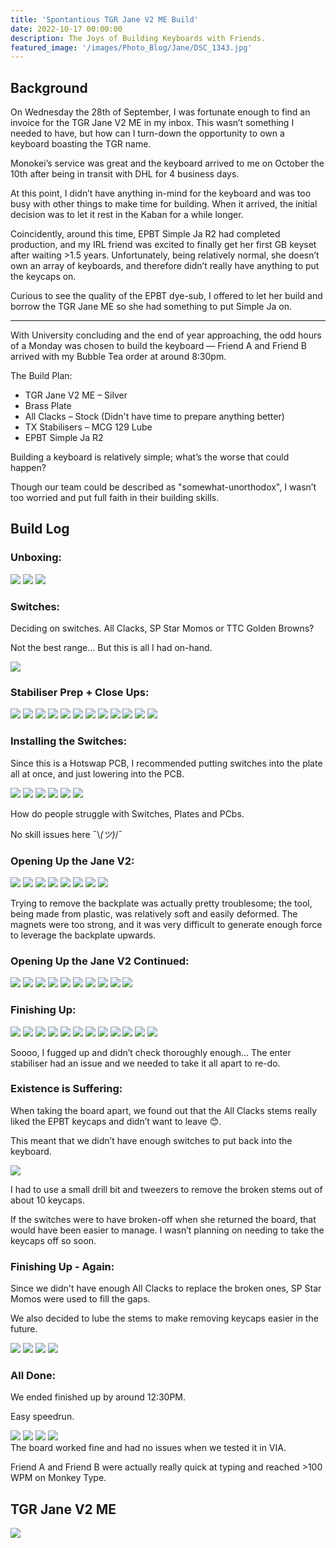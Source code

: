 ```yaml
---
title: 'Spontantious TGR Jane V2 ME Build'
date: 2022-10-17 00:00:00
description: The Joys of Building Keyboards with Friends.
featured_image: '/images/Photo_Blog/Jane/DSC_1343.jpg'
---
```



## Background

On Wednesday the 28th of September, I was fortunate enough to find an invoice for the TGR Jane V2 ME in my inbox. This wasn’t something I needed to have, but how can I turn-down the opportunity to own a keyboard boasting the TGR name.

Monokei’s service was great and the keyboard arrived to me on October the 10th after being in transit with DHL for 4 business days.

At this point, I didn’t have anything in-mind for the keyboard and was too busy with other things to make time for building. When it arrived, the initial decision was to let it rest in the Kaban for a while longer.

Coincidently, around this time, EPBT Simple Ja R2 had completed production, and my IRL friend was excited to finally get her first GB keyset after waiting >1.5 years. Unfortunately, being relatively normal, she doesn’t own an array of keyboards, and therefore didn’t really have anything to put the keycaps on. 

Curious to see the quality of the EPBT dye-sub, I offered to let her build and borrow the TGR Jane ME so she had something to put Simple Ja on. 

---

With University concluding and the end of year approaching, the odd hours of a Monday was chosen to build the keyboard — Friend A and Friend B arrived with my Bubble Tea order at around 8:30pm. 

The Build Plan:
* TGR Jane V2 ME – Silver
* Brass Plate
* All Clacks – Stock (Didn't have time to prepare anything better)
* TX Stabilisers – MCG 129 Lube
* EPBT Simple Ja R2

Building a keyboard is relatively simple; what’s the worse that could happen? 

Though our team could be described as "somewhat-unorthodox", I wasn’t too worried and put full faith in their building skills.


## Build Log


### Unboxing:
<div class="gallery2" data-columns="1">
<img src="/images/Photo_Blog/Jane/DSC_1308.jpg">
<img src="/images/Photo_Blog/Jane/DSC_1309.jpg">
<img src="/images/Photo_Blog/Jane/DSC_1310.jpg">
</div>

### Switches:
Deciding on switches. All Clacks, SP Star Momos or TTC Golden Browns?

Not the best range... But this is all I had on-hand. 
<div class="gallery" data-columns="1">
<img src="/images/Photo_Blog/Jane/DSC_1311.jpg">
</div>

### Stabiliser Prep + Close Ups:
<div class="gallery" data-columns="2">
<img src="/images/Photo_Blog/Jane/DSC_1312.jpg">
<img src="/images/Photo_Blog/Jane/DSC_1313.jpg">
<img src="/images/Photo_Blog/Jane/DSC_1314.jpg">
<img src="/images/Photo_Blog/Jane/DSC_1315.jpg">
<img src="/images/Photo_Blog/Jane/DSC_1316.jpg">
<img src="/images/Photo_Blog/Jane/DSC_1317.jpg">
<img src="/images/Photo_Blog/Jane/DSC_1318.jpg">
<img src="/images/Photo_Blog/Jane/DSC_1319.jpg">
<img src="/images/Photo_Blog/Jane/DSC_1320.jpg">
<img src="/images/Photo_Blog/Jane/DSC_1321.jpg">
<img src="/images/Photo_Blog/Jane/DSC_1322.jpg">
<img src="/images/Photo_Blog/Jane/DSC_1323.jpg">
</div>

### Installing the Switches:

Since this is a Hotswap PCB, I recommended putting switches into the plate all at once, and just lowering into the PCB. 


<div class="gallery" data-columns="2">
<img src="/images/Photo_Blog/Jane/DSC_1324.jpg">
<img src="/images/Photo_Blog/Jane/DSC_1325.jpg">
<img src="/images/Photo_Blog/Jane/DSC_1326.jpg">
<img src="/images/Photo_Blog/Jane/DSC_1327.jpg">
<img src="/images/Photo_Blog/Jane/DSC_1328.jpg">
<img src="/images/Photo_Blog/Jane/DSC_1329.jpg">
</div>

How do people struggle with Switches, Plates and PCbs. 

No skill issues here ¯\\_(ツ)_/¯

### Opening Up the Jane V2:
<div class="gallery" data-columns="2">
<img src="/images/Photo_Blog/Jane/DSC_1330.jpg">
<img src="/images/Photo_Blog/Jane/DSC_1331.jpg">
<img src="/images/Photo_Blog/Jane/DSC_1332.jpg">
<img src="/images/Photo_Blog/Jane/DSC_1333.jpg">
<img src="/images/Photo_Blog/Jane/DSC_1334.jpg">
<img src="/images/Photo_Blog/Jane/DSC_1335.jpg">
<img src="/images/Photo_Blog/Jane/DSC_1336.jpg">
<img src="/images/Photo_Blog/Jane/DSC_1337.jpg">
</div>

Trying to remove the backplate was actually pretty troublesome; the tool, being made from plastic, was relatively soft and easily deformed. The magnets were too strong, and it was very difficult to generate enough force to leverage the backplate upwards. 

### Opening Up the Jane V2 Continued:
<div class="gallery" data-columns="2">
<img src="/images/Photo_Blog/Jane/DSC_1338.jpg">
<img src="/images/Photo_Blog/Jane/DSC_1339.jpg">
<img src="/images/Photo_Blog/Jane/DSC_1340.jpg">
<img src="/images/Photo_Blog/Jane/DSC_1341.jpg">
<img src="/images/Photo_Blog/Jane/DSC_1342.jpg">
<img src="/images/Photo_Blog/Jane/DSC_1343.jpg">
<img src="/images/Photo_Blog/Jane/DSC_1344.jpg">
<img src="/images/Photo_Blog/Jane/DSC_1345.jpg">
<img src="/images/Photo_Blog/Jane/DSC_1346.jpg">
<img src="/images/Photo_Blog/Jane/DSC_1348.jpg">
</div>

### Finishing Up:
<div class="gallery" data-columns="2">
<img src="/images/Photo_Blog/Jane/DSC_1349.jpg">
<img src="/images/Photo_Blog/Jane/DSC_1350.jpg">
<img src="/images/Photo_Blog/Jane/DSC_1351.jpg">
<img src="/images/Photo_Blog/Jane/DSC_1352.jpg">
<img src="/images/Photo_Blog/Jane/DSC_1353.jpg">
<img src="/images/Photo_Blog/Jane/DSC_1355.jpg">
<img src="/images/Photo_Blog/Jane/DSC_1356.jpg">
<img src="/images/Photo_Blog/Jane/DSC_1357.jpg">
<img src="/images/Photo_Blog/Jane/DSC_1358.jpg">
<img src="/images/Photo_Blog/Jane/DSC_1359.jpg">
<img src="/images/Photo_Blog/Jane/DSC_1360.jpg">
<img src="/images/Photo_Blog/Jane/DSC_1361.jpg">
</div>

Soooo, I fugged up and didn’t check thoroughly enough… The enter stabiliser had an issue and we needed to take it all apart to re-do.


### Existence is Suffering:

When taking the board apart, we found out that the All Clacks stems really liked the EPBT keycaps and didn’t want to leave 😊. 

This meant that we didn’t have enough switches to put back into the keyboard. 
<div class="gallery" data-columns="1">
<img src="/images/Photo_Blog/Jane/DSC_1363.jpg">
</div>

I had to use a small drill bit and tweezers to remove the broken stems out of about 10 keycaps. 

If the switches were to have broken-off when she returned the board, that would have been easier to manage. I wasn’t planning on needing to take the keycaps off so soon.


### Finishing Up - Again:

Since we didn't have enough All Clacks to replace the broken ones, SP Star Momos were used to fill the gaps.

We also decided to lube the stems to make removing keycaps easier in the future.

<div class="gallery" data-columns="2">
<img src="/images/Photo_Blog/Jane/DSC_1366.jpg">
<img src="/images/Photo_Blog/Jane/DSC_1367.jpg">
<img src="/images/Photo_Blog/Jane/DSC_1368.jpg">
<img src="/images/Photo_Blog/Jane/DSC_1369.jpg">
</div>

### All Done:

We ended finished up by around 12:30PM. 

Easy speedrun. 

<div class="gallery" data-columns="2">
<img src="/images/Photo_Blog/Jane/DSC_1373.jpg">
<img src="/images/Photo_Blog/Jane/DSC_1374.jpg">
<img src="/images/Photo_Blog/Jane/DSC_1370.jpg">
<img src="/images/Photo_Blog/Jane/DSC_1371.jpg">
</div>
The board worked fine and had no issues when we tested it in VIA.

Friend A and Friend B were actually really quick at typing and reached >100 WPM on Monkey Type. 

## TGR Jane V2 ME 
![](/images/Photo_Blog/Jane/DSC_1375.jpg)
